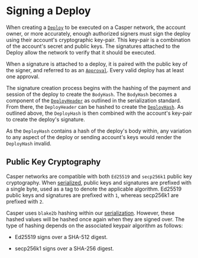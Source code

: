 # Signing a Deploy

When creating a [`Deploy`](/design/serialization-standard/#serialization-standard-deploy) to be executed on a Casper network, the account owner, or more accurately, enough authorized signers must sign the deploy using their account's cryptographic key-pair. This key-pair is a combination of the account's secret and public keys. The signatures attached to the Deploy allow the network to verify that it should be executed.

When a signature is attached to a deploy, it is paired with the public key of the signer, and referred to as an [`Approval`](/design/serialization-standard/#approval).  Every valid deploy has at least one approval.

The signature creation process begins with the hashing of the payment and session of the deploy to create the `BodyHash`. The `BodyHash` becomes a component of the [`DeployHeader`](/design/serialization-standard/#deploy-header) as outlined in the serialization standard. From there, the `DeployHeader` can be hashed to create the [`DeployHash`](/design/serialization-standard/#deploy-hash). As outlined above, the `DeployHash` is then combined with the account's key-pair to create the deploy's signature.

As the `DeployHash` contains a hash of the deploy's body within, any variation to any aspect of the deploy or sending account's keys would render the `DeployHash` invalid.

## Public Key Cryptography

Casper networks are compatible with both `Ed25519` and `secp256k1` public key cryptography. When [serialized](/design/serialization-standard/), public keys and signatures are prefixed with a single byte, used as a tag to denote the applicable algorithm. Ed25519 public keys and signatures are prefixed with `1`, whereas secp256k1 are prefixed with `2`.

Casper uses `blake2b` hashing within our [serialization](/design/serialization-standard/). However, these hashed values will be hashed once again when they are signed over. The type of hashing depends on the associated keypair algorithm as follows:

* Ed25519 signs over a SHA-512 digest.

* secp256k1 signs over a SHA-256 digest.